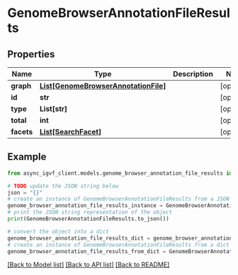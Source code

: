 # GenomeBrowserAnnotationFileResults


## Properties

Name | Type | Description | Notes
------------ | ------------- | ------------- | -------------
**graph** | [**List[GenomeBrowserAnnotationFile]**](GenomeBrowserAnnotationFile.md) |  | [optional] 
**id** | **str** |  | [optional] 
**type** | **List[str]** |  | [optional] 
**total** | **int** |  | [optional] 
**facets** | [**List[SearchFacet]**](SearchFacet.md) |  | [optional] 

## Example

```python
from async_igvf_client.models.genome_browser_annotation_file_results import GenomeBrowserAnnotationFileResults

# TODO update the JSON string below
json = "{}"
# create an instance of GenomeBrowserAnnotationFileResults from a JSON string
genome_browser_annotation_file_results_instance = GenomeBrowserAnnotationFileResults.from_json(json)
# print the JSON string representation of the object
print(GenomeBrowserAnnotationFileResults.to_json())

# convert the object into a dict
genome_browser_annotation_file_results_dict = genome_browser_annotation_file_results_instance.to_dict()
# create an instance of GenomeBrowserAnnotationFileResults from a dict
genome_browser_annotation_file_results_from_dict = GenomeBrowserAnnotationFileResults.from_dict(genome_browser_annotation_file_results_dict)
```
[[Back to Model list]](../README.md#documentation-for-models) [[Back to API list]](../README.md#documentation-for-api-endpoints) [[Back to README]](../README.md)


